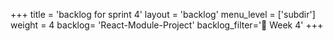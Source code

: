 +++
title = 'backlog for sprint 4'
layout = 'backlog'
menu_level = ['subdir']
weight = 4
backlog= 'React-Module-Project'
backlog_filter='📅 Week 4'
+++
